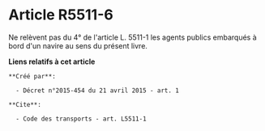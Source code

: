 # Article R5511-6

Ne relèvent pas du 4° de l'article L. 5511-1 les agents publics embarqués à bord d'un navire au sens du présent livre.

**Liens relatifs à cet article**

	**Créé par**:

	  - Décret n°2015-454 du 21 avril 2015 - art. 1

	**Cite**:

	  - Code des transports - art. L5511-1
